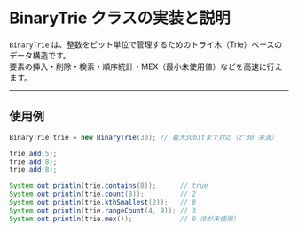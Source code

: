 # BinaryTrie クラスの実装と説明

`BinaryTrie` は、整数をビット単位で管理するためのトライ木（Trie）ベースのデータ構造です。  
要素の挿入・削除・検索・順序統計・MEX（最小未使用値）などを高速に行えます。

---
## 使用例

```java
BinaryTrie trie = new BinaryTrie(30); // 最大30bitまで対応（2^30 未満）

trie.add(5);
trie.add(8);
trie.add(8);

System.out.println(trie.contains(8));      // true
System.out.println(trie.count(8));         // 2
System.out.println(trie.kthSmallest(2));   // 8
System.out.println(trie.rangeCount(4, 9)); // 3
System.out.println(trie.mex());            // 0（0が未使用）
